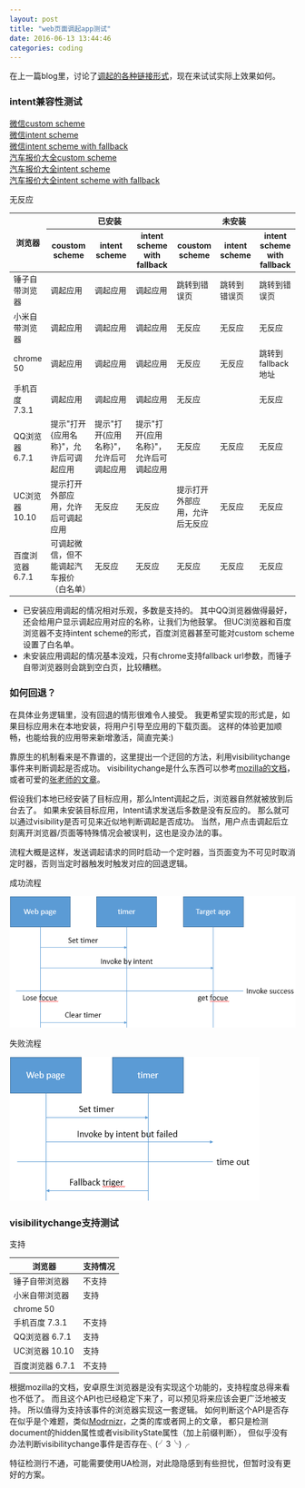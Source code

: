 ```yaml
---
layout: post
title: "web页面调起app测试"
date: 2016-06-13 13:44:46
categories: coding
---
```


在上一篇blog里，讨论了[调起的各种链接形式](/coding/2016/06/12/app-invoke-from-website.html)，现在来试试实际上效果如何。

### intent兼容性测试

<a href="weixin://">微信custom scheme</a>
<br><a href="intent://#Intent;scheme=weixin;end">微信intent scheme</a>
<br><a href="intent://#Intent;scheme=weixin;S.browser_fallback_url=https%3A%2F%2Fwww.baidu.com%2F;end">微信intent scheme with fallback</a>
<br><a href="qichebaojia://carserial?id=3544">汽车报价大全custom scheme</a>
<br><a href="intent://carserial?id=3544#Intent;scheme=qichebaojia;end">汽车报价大全intent scheme</a>
<br><a href="intent://carserial?id=3544#Intent;scheme=qichebaojia;S.browser_fallback_url=https%3A%2F%2Fwww.baidu.com%2F;end">汽车报价大全intent scheme with fallback</a>

<table>
<thead>
<tr><th rowspan="2">浏览器</th><th colspan="3">已安装</th><th colspan="3">未安装</th></tr>
<tr><th>coustom scheme</th><th>intent scheme</th><th>intent scheme with fallback</th><th>coustom scheme</th><th>intent scheme</th><th>intent scheme with fallback</th></tr>
</thead>
<tbody>
<tr><td>锤子自带浏览器</td><td>调起应用</td><td>调起应用</td><td>调起应用</td><td>跳转到错误页</td><td>跳转到错误页</td><td>跳转到错误页</td></tr>
<tr><td>小米自带浏览器</td><td>调起应用</td><td>调起应用</td><td>调起应用</td><td>无反应</td><td>无反应</td><td>无反应</td></tr>
<tr><td>chrome 50</td><td>调起应用</td><td>调起应用</td><td>调起应用</td><td>无反应</td><td>无反应</td><td>跳转到fallback地址</td></tr>
<tr><td>手机百度 7.3.1</td><td>调起应用</td><td>调起应用</td><td>调起应用</td><td>无反应</td>无反应<td></td><td>无反应</td></tr>
<tr><td>QQ浏览器 6.7.1</td><td>提示"打开{应用名称}"，允许后可调起应用</td><td>提示"打开{应用名称}"，允许后可调起应用</td><td>提示"打开{应用名称}"，允许后可调起应用</td><td>无反应</td><td>无反应</td><td>无反应</td></tr>
<tr><td>UC浏览器 10.10</td><td>提示打开外部应用，允许后可调起应用</td><td>无反应</td><td>无反应</td><td>提示打开外部应用，允许后无反应</td><td>无反应</td><td>无反应</td></tr>
<tr><td>百度浏览器 6.7.1</td><td>可调起微信，但不能调起汽车报价（白名单）</td><td>无反应</td><td>无反应</td><td>无反应</td><td>无反应</td><td>无反应</td></tr>
</tbody>
</table>

* 已安装应用调起的情况相对乐观，多数是支持的。
  其中QQ浏览器做得最好，还会给用户显示调起应用对应的名称，让我们为他鼓掌。
  但UC浏览器和百度浏览器不支持intent scheme的形式，百度浏览器甚至可能对custom scheme设置了白名单。
* 未安装应用调起的情况基本没戏，只有chrome支持fallback url参数，而锤子自带浏览器则会跳到空白页，比较糟糕。

### 如何回退？

在具体业务逻辑里，没有回退的情形很难令人接受。
我更希望实现的形式是，如果目标应用未在本地安装，将用户引导至应用的下载页面。
这样的体验更加顺畅，也能给我的应用带来新增激活，简直完美:)

靠原生的机制看来是不靠谱的，这里提出一个迂回的方法，利用visibilitychange事件来判断调起是否成功。
visibilitychange是什么东西可以参考[mozilla的文档](https://developer.mozilla.org/zh-CN/docs/Web/Events/visibilitychange)，
或者可爱的[张老师的文章](http://www.zhangxinxu.com/wordpress/?p=2790)。

假设我们本地已经安装了目标应用，那么Intent调起之后，浏览器自然就被放到后台去了。
如果未安装目标应用，Intent请求发送后多数是没有反应的。
那么就可以通过visibility是否可见来近似地判断调起是否成功。
当然，用户点击调起后立刻离开浏览器/页面等特殊情况会被误判，这也是没办法的事。

流程大概是这样，发送调起请求的同时启动一个定时器，当页面变为不可见时取消定时器，否则当定时器触发时触发对应的回退逻辑。

成功流程

![成功流程](/images/app-invoke-from-website-exp1.png)

失败流程

![失败流程](/images/app-invoke-from-website-exp2.png)

### visibilitychange支持测试

<table>
<thead>
<tr><th>浏览器</th><th>支持情况</th></tr>
</thead>
<tbody>
<tr><td>锤子自带浏览器</td><td>不支持</td></tr>
<tr><td>小米自带浏览器</td><td>支持</td></tr>
<tr><td>chrome 50</td><td></td>支持</tr>
<tr><td>手机百度 7.3.1</td><td>不支持</td></tr>
<tr><td>QQ浏览器 6.7.1</td><td>支持</td></tr>
<tr><td>UC浏览器 10.10</td><td>支持</td></tr>
<tr><td>百度浏览器 6.7.1</td><td>不支持</td></tr>
</tbody>
</table>

根据mozilla的文档，安卓原生浏览器是没有实现这个功能的，支持程度总得来看也不低了。
而且这个API也已经稳定下来了，可以预见将来应该会更广泛地被支持。
所以值得为支持该事件的浏览器实现这一套逻辑。
如何判断这个API是否存在似乎是个难题，类似[Modrnizr](https://modernizr.com/)，之类的库或者网上的文章，
都只是检测document的hidden属性或者visibilityState属性（加上前缀判断），
但似乎没有办法判断visibilitychange事件是否存在╮(╯3╰)╭

特征检测行不通，可能需要使用UA检测，对此隐隐感到有些担忧，但暂时没有更好的方案。
